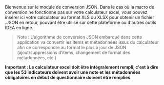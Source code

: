 Bienvenue sur le module de conversion JSON. Dans le cas où la macro de conversion ne fonctionne pas sur votre calculateur excel, vous pouvez insérer ici votre calculateur au format XLS ou XLSX pour obtenir un fichier .JSON en retour, pouvant être utilisé sur cette plateforme ou d'autres outils IDEA en ligne. 

> Note : L'algorithme de conversion JSON embarqué dans cette application va convertir les items et métadonnées issus du calculateur afin de correspondre au format le plus à jour de JSON (ajout/suppressions d'items, changement de format des métadonnées, etc.)

**Important : Le calculateur excel doit être intégralement rempli, c'est à dire que les 53 indicateurs doivent avoir une note et les métadonnées obligatoires en début de questionnaire doivent être remplies** 